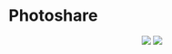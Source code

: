 # Photoshare

<p align="center">
<img src="https://img.shields.io/static/v1?label=License&message=MIT&color=blue&style=for-the-badge"/> <img src="https://img.shields.io/static/v1?label=Status&message=Não-completo&color=orange&style=for-the-badge"/>
</p>
